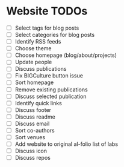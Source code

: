 # Website TODOs
- [ ] Select tags for blog posts
- [ ] Select categories for blog posts
- [ ] Identify RSS feeds
- [ ] Choose theme
- [ ] Choose homepage (blog/about/projects)
- [ ] Update people
- [ ] Discuss publications
- [ ] Fix BIGCulture button issue
- [ ] Sort homepage
- [ ] Remove existing publications
- [ ] Discuss selected publication
- [ ] Identify quick links
- [ ] Discuss footer
- [ ] Discuss readme
- [ ] Discuss email
- [ ] Sort co-authors
- [ ] Sort venues
- [ ] Add website to original al-folio list of labs
- [ ] Discuss icon
- [ ] Discuss repos
